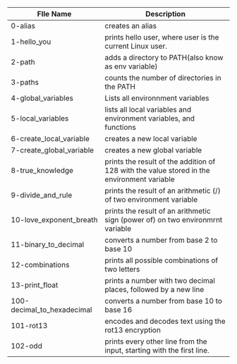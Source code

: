 
| FIle Name  | Description |
| ------------- | ------------- |
| 0-alias  | creates an alias|
| 1-hello_you | prints hello user, where user is the current Linux user.|
| 2-path | adds a directory to  PATH(also know as env variable)|
| 3-paths | counts the number of directories in the PATH |
| 4-global_variables | Lists all environnment variables |
| 5-local_variables |  lists all local variables and environment variables, and functions |
| 6-create_local_variable | creates a new local variable |
| 7-create_global_variable | creates a new global variable |
| 8-true_knowledge | prints the result of the addition of 128 with the value stored in the environment variable
| 9-divide_and_rule | prints the result of an arithmetic (/) of two environment variable|
| 10-love_exponent_breath | prints the result of an arithmetic sign (power of) on two environmrnt variable |
| 11-binary_to_decimal | converts a number from base 2 to base 10 |
| 12-combinations | prints all possible combinations of two letters |
| 13-print_float | prints a number with two decimal places, followed by a new line |
| 100-decimal_to_hexadecimal | converts a number from base 10 to base 16 |
| 101-rot13 | encodes and decodes text using the rot13 encryption |
| 102-odd | prints every other line from the input, starting with the first line. |
